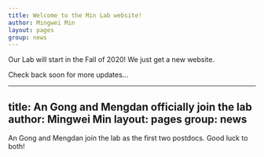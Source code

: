 ```yaml
---
title: Welcome to the Min Lab website!
author: Mingwei Min
layout: pages
group: news
---
```


Our Lab will start in the Fall of 2020! We just get a new website.

Check back soon for more updates...

---
title: An Gong and Mengdan officially join the lab
author: Mingwei Min
layout: pages
group: news
---

An Gong and Mengdan join the lab as the first two postdocs. Good luck to both!
